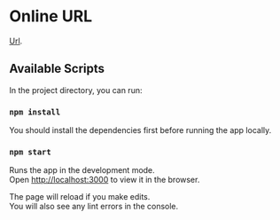 # Online URL

[Url](https://github.com/facebook/create-react-app).

## Available Scripts

In the project directory, you can run:

### `npm install`

You should install the dependencies first before running the app locally.

### `npm start`

Runs the app in the development mode.\
Open [http://localhost:3000](http://localhost:3000) to view it in the browser.

The page will reload if you make edits.\
You will also see any lint errors in the console.
